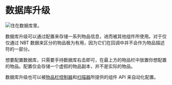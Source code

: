 # 数据库升级

![住在数据库里。](oredict:oc:databaseUpgrade1)

数据库升级可以通过配置来存储一系列物品信息，进而被其他组件所使用。对于仅仅通过 NBT 数据来区分的物品极为有用，因为它们在回调中并不会作为物品描述符的一部分。

想要配置数据库，只需要手持数据库右击即可，在最上方的物品栏中放置你想配置的物品。配置仅会存储一个虚假的物品副本，并不是实际的物品。

数据库升级也可以被[物品栏控制器](inventoryControllerUpgrade.md)和[扫描器](../block/geolyzer.md)所提供的组件 API 来自动化配置。
